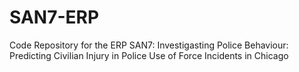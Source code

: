 # SAN7-ERP
Code Repository for the ERP SAN7: Investigasting Police Behaviour: Predicting Civilian Injury in Police Use of Force Incidents in Chicago
